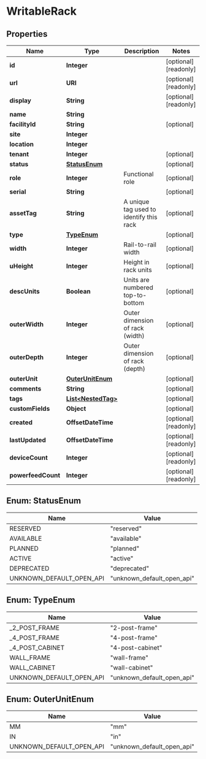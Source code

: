 

# WritableRack


## Properties

| Name | Type | Description | Notes |
|------------ | ------------- | ------------- | -------------|
|**id** | **Integer** |  |  [optional] [readonly] |
|**url** | **URI** |  |  [optional] [readonly] |
|**display** | **String** |  |  [optional] [readonly] |
|**name** | **String** |  |  |
|**facilityId** | **String** |  |  [optional] |
|**site** | **Integer** |  |  |
|**location** | **Integer** |  |  |
|**tenant** | **Integer** |  |  [optional] |
|**status** | [**StatusEnum**](#StatusEnum) |  |  [optional] |
|**role** | **Integer** | Functional role |  [optional] |
|**serial** | **String** |  |  [optional] |
|**assetTag** | **String** | A unique tag used to identify this rack |  [optional] |
|**type** | [**TypeEnum**](#TypeEnum) |  |  [optional] |
|**width** | **Integer** | Rail-to-rail width |  [optional] |
|**uHeight** | **Integer** | Height in rack units |  [optional] |
|**descUnits** | **Boolean** | Units are numbered top-to-bottom |  [optional] |
|**outerWidth** | **Integer** | Outer dimension of rack (width) |  [optional] |
|**outerDepth** | **Integer** | Outer dimension of rack (depth) |  [optional] |
|**outerUnit** | [**OuterUnitEnum**](#OuterUnitEnum) |  |  [optional] |
|**comments** | **String** |  |  [optional] |
|**tags** | [**List&lt;NestedTag&gt;**](NestedTag.md) |  |  [optional] |
|**customFields** | **Object** |  |  [optional] |
|**created** | **OffsetDateTime** |  |  [optional] [readonly] |
|**lastUpdated** | **OffsetDateTime** |  |  [optional] [readonly] |
|**deviceCount** | **Integer** |  |  [optional] [readonly] |
|**powerfeedCount** | **Integer** |  |  [optional] [readonly] |



## Enum: StatusEnum

| Name | Value |
|---- | -----|
| RESERVED | &quot;reserved&quot; |
| AVAILABLE | &quot;available&quot; |
| PLANNED | &quot;planned&quot; |
| ACTIVE | &quot;active&quot; |
| DEPRECATED | &quot;deprecated&quot; |
| UNKNOWN_DEFAULT_OPEN_API | &quot;unknown_default_open_api&quot; |



## Enum: TypeEnum

| Name | Value |
|---- | -----|
| _2_POST_FRAME | &quot;2-post-frame&quot; |
| _4_POST_FRAME | &quot;4-post-frame&quot; |
| _4_POST_CABINET | &quot;4-post-cabinet&quot; |
| WALL_FRAME | &quot;wall-frame&quot; |
| WALL_CABINET | &quot;wall-cabinet&quot; |
| UNKNOWN_DEFAULT_OPEN_API | &quot;unknown_default_open_api&quot; |



## Enum: OuterUnitEnum

| Name | Value |
|---- | -----|
| MM | &quot;mm&quot; |
| IN | &quot;in&quot; |
| UNKNOWN_DEFAULT_OPEN_API | &quot;unknown_default_open_api&quot; |



